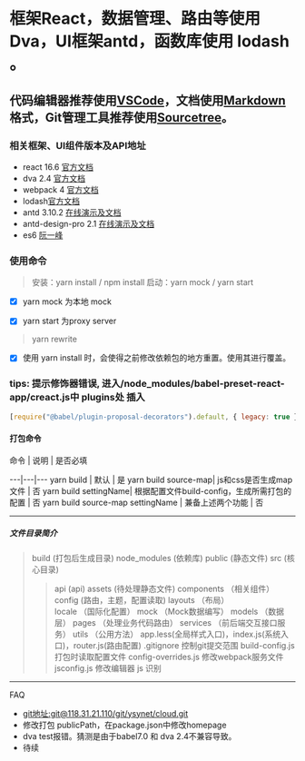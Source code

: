 # 框架React，数据管理、路由等使用Dva，UI框架antd，函数库使用 lodash 。

## 代码编辑器推荐使用[VSCode](https://code.visualstudio.com/)，文档使用[Markdown](https://www.appinn.com/markdown/)格式，Git管理工具推荐使用[Sourcetree](https://www.sourcetreeapp.com/)。

### 相关框架、UI组件版本及API地址

- react 16.6 [官方文档](https://reactjs.org/docs/getting-started.html)
- dva 2.4
[官方文档](https://dvajs.com/)
- webpack 4
[官方文档](https://webpack.github.io/)
- lodash[官方文档](https://www.lodashjs.com/)
- antd 3.10.2
[在线演示及文档](https://ant.design/index-cn)
- antd-design-pro 2.1
[在线演示及文档](https://pro.ant.design/index-cn)
- es6 [阮一峰](http://es6.ruanyifeng.com/)

### 使用命令

> 安装：yarn install / npm install
> 启动：yarn mock / yarn start

- [x] yarn mock 为本地 mock

- [x] yarn start 为proxy server

> yarn rewrite

- [x] 使用 yarn install 时，会使得之前修改依赖包的地方重置。使用其进行覆盖。

### tips: 提示修饰器错误, 进入/node_modules/babel-preset-react-app/creact.js中 plugins处 插入

``` javascript
[require("@babel/plugin-proposal-decorators").default, { legacy: true }]
```

#### 打包命令

命令 | 说明 | 是否必填

---|---|---
yarn build | 默认 | 是
yarn build source-map| js和css是否生成map文件 | 否
yarn build settingName| 根据配置文件build-config，生成所需打包的配置 | 否
yarn build source-map settingName | 兼备上述两个功能 | 否

---

##### 文件目录简介

> build (打包后生成目录)
> node_modules (依赖库)
> public (静态文件)
> src (核心目录)
>> api (api)
>> assets (待处理静态文件)
>> components （相关组件）
>> config (路由，主题，配置读取)
>> layouts （布局）  
>> locale （国际化配置） 
>> mock （Mock数据编写）
>> models （数据层）
>> pages （处理业务代码路由）
>> services （前后端交互接口服务）
>> utils （公用方法）
>> app.less(全局样式入口)，index.js(系统入口)，router.js(路由配置) 
> .gitignore  控制git提交范围
> build-config.js 打包时读取配置文件
> config-overrides.js 修改webpack服务文件
> jsconfig.js 修改编辑器 js 识别
---
FAQ

- [git地址:git@118.31.21.110/git/ysynet/cloud.git](git@118.31.21.110/git/ysynet/cloud.git)
- 修改打包 publicPath，在package.json中修改homepage
- dva test报错。猜测是由于babel7.0 和 dva 2.4不兼容导致。
- 待续